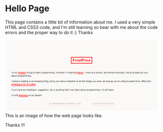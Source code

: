 # Hello Page

This page contains a little bit of information about me.
I used a very simple HTML and CSS3 code, and I'm still learning so bear with me about the code errors and
the proper way to do it :)
Thanks

<img src="css/pageImage.png" alt="How the page looks like">
This is an image of how the web page looks like.

Thanks !!! 